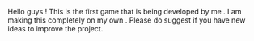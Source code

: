 Hello guys ! This is the first game that is being developed by me . 
I am making this completely on my own . 
Please do suggest if you have new ideas to improve the project.
